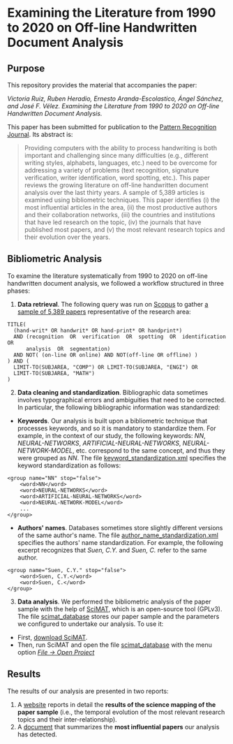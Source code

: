 # Examining the Literature from 1990 to 2020 on Off-line Handwritten Document Analysis

## Purpose

This repository provides the material that accompanies the paper:

*Victoria Ruiz, Ruben Heradio, Ernesto Aranda-Escolastico, Ángel Sánchez, and José F. Vélez. Examining the Literature from 1990 to 2020 on Off-line Handwritten Document Analysis.*

This paper has been submitted for publication to the [Pattern Recognition Journal](https://www.journals.elsevier.com/pattern-recognition). Its abstract is:

> Providing computers with the ability to process handwriting is both important and challenging since many difficulties (e.g., different writing styles, alphabets, languages, etc.) need to be overcome for addressing a variety of problems (text recognition, signature verification, writer identification, word spotting, etc.).
This paper reviews the growing literature on off-line handwritten document analysis over the last thirty years. A sample of 5,389 articles is examined using bibliometric techniques. This paper identifies (i) the most influential articles in the area, (ii) the most productive authors and their collaboration networks, (iii) the countries and institutions that have led research on the topic, (iv) the journals that have published most papers, and (v) the most relevant research topics and their evolution over the years.

## Bibliometric Analysis

To examine the literature systematically from 1990 to 2020 on off-line handwritten document analysis, we followed a workflow structured in three phases:

1. **Data retrieval**. The following query was run on [Scopus](https://www.scopus.com/) to gather [a sample of 5,389 papers](https://github.com/rheradio/OfflineHandwrittenDocumentAnalysis/blob/main/scopus_raw_data/scopus_sample.ris) representative of the research area:
```
TITLE(
  (hand-writ* OR handwrit* OR hand-print* OR handprint*)
  AND (recognition  OR  verification  OR  spotting  OR  identification  OR  
      analysis  OR  segmentation)
  AND NOT( (on-line OR online) AND NOT(off-line OR offline) )
) AND (
  LIMIT-TO(SUBJAREA, "COMP") OR LIMIT-TO(SUBJAREA, "ENGI") OR
  LIMIT-TO(SUBJAREA, "MATH")
)
```

2. **Data cleaning and standardization**. Bibliographic data sometimes involves typographical errors and ambiguities that need to be corrected. In particular, the following bibliographic information was standardized:

  * **Keywords**. Our analysis is built upon a bibliometric technique that processes keywords, and so it is mandatory to standardize them. For example, in the context of our study, the following keywords: *NN*, *NEURAL-NETWORKS*, *ARTIFICIAL-NEURAL-NETWORKS*, *NEURAL-NETWORK-MODEL*, etc. correspond to the same concept, and thus they were grouped as *NN*. The file [keyword_standardization.xml](https://github.com/rheradio/OfflineHandwrittenDocumentAnalysis/blob/main/standardization/keyword_standardization.xml) specifies the keyword standardization as follows: 
  ```
  <group name="NN" stop="false">
      <word>NN</word>
      <word>NEURAL-NETWORKS</word>
      <word>ARTIFICIAL-NEURAL-NETWORKS</word>
      <word>NEURAL-NETWORK-MODEL</word>
      ...
  </group>
  ```
  
  * **Authors' names**. Databases sometimes store slightly different versions of the same author's name. The file [author_name_standardization.xml](https://github.com/rheradio/OfflineHandwrittenDocumentAnalysis/blob/main/standardization/author_name_standardization.xml) specifies the authors' name standardization. For example, the following excerpt recognizes that *Suen, C.Y.* and *Suen, C.* refer to the same author.
  ```
  <group name="Suen, C.Y." stop="false">
      <word>Suen, C.Y.</word>
      <word>Suen, C.</word>
  </group>
  ```
3. **Data analysis**. We performed the bibliometric analysis of the paper sample with the help of [SciMAT](https://sci2s.ugr.es/scimat/), which is an open-source tool (GPLv3). The file [scimat_database](https://github.com/rheradio/OfflineHandwrittenDocumentAnalysis/blob/main/scimat_database/scimat_database) stores our paper sample and the parameters we configured to undertake our analysis. To use it:

  * First, [download SciMAT](https://sci2s.ugr.es/scimat/download.html).
  * Then, run SciMAT and open the file [scimat_database](https://github.com/rheradio/OfflineHandwrittenDocumentAnalysis/blob/main/scimat_database/scimat_database) with the menu option [*File -> Open Project*](https://sci2s.ugr.es/scimat/software/v1.01/SciMAT-v1.0-userGuide.pdf)

## Results

The results of our analysis are presented in two reports:

1. A [website](https://htmlpreview.github.io/?https://github.com/rheradio/OfflineHandwrittenDocumentAnalysis/blob/main/reports/detailed_analysis/index.html) reports in detail the **results of the science mapping of the paper sample** (i.e., the temporal evolution of the most relevant research topics and their inter-relationship).
2. A [document](https://github.com/rheradio/OfflineHandwrittenDocumentAnalysis/blob/main/reports/most_influential_papers.pdf) that summarizes the **most influential papers** our analysis has detected.


